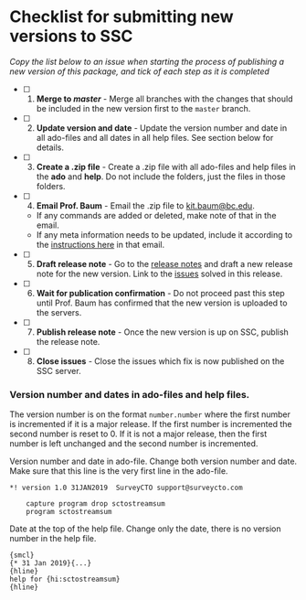 # Checklist for submitting new versions to SSC

*Copy the list below to an issue when starting the process of publishing a new version of this package, and tick of each step as it is completed*

- [ ] 1. **Merge to *master*** - Merge all branches with the changes that should be included in the new version first to the `master` branch.
- [ ] 2. **Update version and date** - Update the version number and date in all ado-files and all dates in all help files. See section below for details.
- [ ] 3. **Create a .zip file** - Create a .zip file with all ado-files and help files in the **ado** and **help**. Do not include the folders, just the files in those folders.
- [ ] 4. **Email Prof. Baum** - Email the .zip file to kit.baum@bc.edu.
    - If any commands are added or deleted, make note of that in the email.
    - If any meta information needs to be updated, include it according to the [instructions here](https://github.com/kbjarkefur/scto/blob/master/admin/ssc-description.md) in that email.
- [ ] 5. **Draft release note** - Go to the [release notes](https://github.com/surveycto/scto/releases) and draft a new release note for the new version. Link to the [issues](https://github.com/surveycto/scto/issues) solved in this release.
- [ ] 6. **Wait for publication confirmation** - Do not proceed past this step until Prof. Baum has confirmed that the new version is uploaded to the servers.
- [ ] 7. **Publish release note** - Once the new version is up on SSC, publish the release note.
- [ ] 8. **Close issues** - Close the issues which fix is now published on the SSC server.

### Version number and dates in ado-files and help files.

The version number is on the format `number.number` where the first number is incremented if it is a major release. If the first number is incremented the second number is reset to 0. If it is not a major release, then the first number is left unchanged and the second number is incremented.

Version number and date in ado-file. Change both version number and date. Make sure that this line is the very first line in the ado-file.
```
*! version 1.0 31JAN2019  SurveyCTO support@surveycto.com

	capture program drop sctostreamsum
	program sctostreamsum
```

Date at the top of the help file. Change only the date, there is no version number in the help file.
```
{smcl}
{* 31 Jan 2019}{...}
{hline}
help for {hi:sctostreamsum}
{hline}
```
